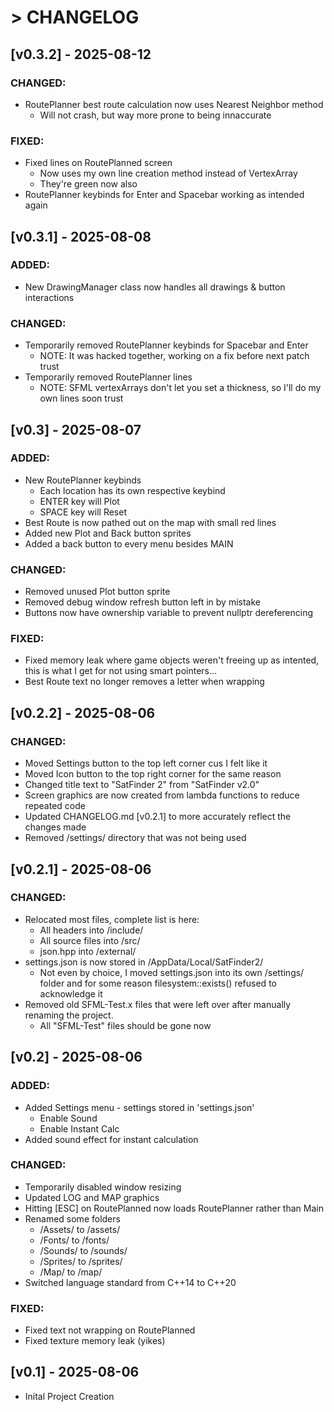 # > CHANGELOG

## [v0.3.2] - 2025-08-12

### CHANGED:

- RoutePlanner best route calculation now uses Nearest Neighbor method
	- Will not crash, but way more prone to being innaccurate

### FIXED:

- Fixed lines on RoutePlanned screen
	- Now uses my own line creation method instead of VertexArray
	- They're green now also
- RoutePlanner keybinds for Enter and Spacebar working as intended again



## [v0.3.1] - 2025-08-08

### ADDED:

- New DrawingManager class now handles all drawings & button interactions

### CHANGED:

- Temporarily removed RoutePlanner keybinds for Spacebar and Enter
	- NOTE: It was hacked together, working on a fix before next patch trust
- Temporarily removed RoutePlanner lines
	- NOTE: SFML vertexArrays don't let you set a thickness, so I'll do my own lines soon trust



## [v0.3] - 2025-08-07

### ADDED:

- New RoutePlanner keybinds
	- Each location has its own respective keybind
	- ENTER key will Plot
	- SPACE key will Reset
- Best Route is now pathed out on the map with small red lines
- Added new Plot and Back button sprites
- Added a back button to every menu besides MAIN

### CHANGED:

- Removed unused Plot button sprite
- Removed debug window refresh button left in by mistake
- Buttons now have ownership variable to prevent nullptr dereferencing

### FIXED:

- Fixed memory leak where game objects weren't freeing up as intented, this is what I get for not using smart pointers...
- Best Route text no longer removes a letter when wrapping



## [v0.2.2] - 2025-08-06

### CHANGED:

- Moved Settings button to the top left corner cus I felt like it
- Moved Icon button to the top right corner for the same reason
- Changed title text to "SatFinder 2" from "SatFinder v2.0"
- Screen graphics are now created from lambda functions to reduce repeated code
- Updated CHANGELOG.md [v0.2.1] to more accurately reflect the changes made
- Removed /settings/ directory that was not being used



## [v0.2.1] - 2025-08-06

### CHANGED:

- Relocated most files, complete list is here:
	- All headers into /include/
	- All source files into /src/
	- json.hpp into /external/
- settings.json is now stored in /AppData/Local/SatFinder2/
	- Not even by choice, I moved settings.json into its own /settings/ folder and for some reason filesystem::exists() refused to acknowledge it
- Removed old SFML-Test.x files that were left over after manually renaming the project.
	- All "SFML-Test" files should be gone now



## [v0.2] - 2025-08-06

### ADDED:

- Added Settings menu - settings stored in 'settings.json'
	- Enable Sound
	- Enable Instant Calc
- Added sound effect for instant calculation

### CHANGED:

- Temporarily disabled window resizing
- Updated LOG and MAP graphics
- Hitting [ESC] on RoutePlanned now loads RoutePlanner rather than Main
- Renamed some folders
	- /Assets/ to /assets/
	- /Fonts/ to /fonts/
	- /Sounds/ to /sounds/
	- /Sprites/ to /sprites/
	- /Map/ to /map/
- Switched language standard from C\+\+14 to C\+\+20
	
### FIXED:

- Fixed text not wrapping on RoutePlanned
- Fixed texture memory leak (yikes)



## [v0.1] - 2025-08-06
- Inital Project Creation
